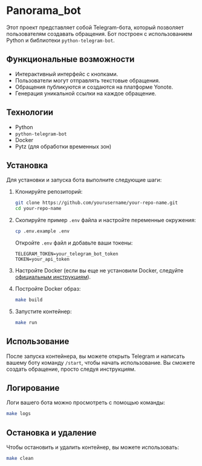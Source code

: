 # Panorama_bot

Этот проект представляет собой Telegram-бота, который позволяет пользователям создавать обращения. Бот построен с использованием Python и библиотеки `python-telegram-bot`.

## Функциональные возможности

- Интерактивный интерфейс с кнопками.
- Пользователи могут отправлять текстовые обращения.
- Обращения публикуются и создаются на платформе Yonote.
- Генерация уникальной ссылки на каждое обращение.

## Технологии

- Python
- `python-telegram-bot`
- Docker
- Pytz (для обработки временных зон)

## Установка

Для установки и запуска бота выполните следующие шаги:

1. Клонируйте репозиторий:

   ```bash
   git clone https://github.com/yourusername/your-repo-name.git
   cd your-repo-name
   ```

2. Скопируйте пример `.env` файла и настройте переменные окружения:

   ```bash
   cp .env.example .env
   ```

   Откройте `.env` файл и добавьте ваши токены:
   ```env
   TELEGRAM_TOKEN=your_telegram_bot_token
   TOKEN=your_api_token
   ```

3. Настройте Docker (если вы еще не установили Docker, следуйте [официальным инструкциям](https://docs.docker.com/get-docker/)).

4. Постройте Docker образ:

   ```bash
   make build
   ```

5. Запустите контейнер:

   ```bash
   make run
   ```

## Использование

После запуска контейнера, вы можете открыть Telegram и написать вашему боту команду `/start`, чтобы начать использование. Вы сможете создать обращение, просто следуя инструкциям.

## Логирование

Логи вашего бота можно просмотреть с помощью команды:

```bash
make logs
```

## Остановка и удаление

Чтобы остановить и удалить контейнер, вы можете использовать:

```bash
make clean
```
